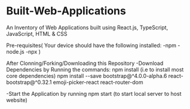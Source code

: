 # Built-Web-Applications
An Inventory of Web Applications built using React.js, TypeScript, JavaScript, HTML & CSS

Pre-requisites( Your device should have the following installed: -npm -node.js -npx )

After Clonning/Forking/Downloading this Repository -Download Dependencies by Running the commands: npm install (i.e to install most core dependencies) npm install --save bootstrap@^4.0.0-alpha.6 react-bootstrap@^0.32.1 emoji-picker-react react-router-dom

-Start the Application by running npm start (to start local server to host website)
